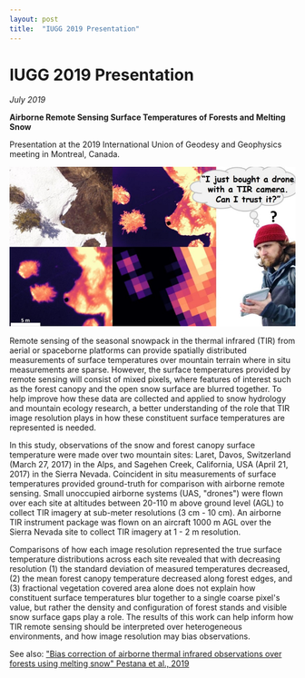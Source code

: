 ```yaml
---
layout: post
title:  "IUGG 2019 Presentation"
---
```



# IUGG 2019 Presentation
*July 2019*

**Airborne Remote Sensing Surface Temperatures of Forests and Melting Snow**

Presentation at the 2019 International Union of Geodesy and Geophysics meeting in Montreal, Canada.

<a href="/assets/docs/Pestana_IUGG19-4061.pdf"><img src="/assets/images/iugg2019slide.jpg" alt="I just bought a drone with a TIR camera. Can I trust it?"/></a>

Remote sensing of the seasonal snowpack in the thermal infrared (TIR) from aerial or spaceborne platforms can provide spatially distributed measurements of surface temperatures over mountain terrain where in situ measurements are sparse. However, the surface temperatures provided by remote sensing will consist of mixed pixels, where features of interest such as the forest canopy and the open snow surface are blurred together. To help improve how these data are collected and applied to snow hydrology and mountain ecology research, a better understanding of the role that TIR image resolution plays in how these constituent surface temperatures are represented is needed.

In this study, observations of the snow and forest canopy surface temperature were made over two mountain sites: Laret, Davos, Switzerland (March 27, 2017) in the Alps, and Sagehen Creek, California, USA (April 21, 2017) in the Sierra Nevada. Coincident in situ measurements of surface temperatures provided ground-truth for comparison with airborne remote sensing. Small unoccupied airborne systems (UAS, "drones") were flown over each site at altitudes between 20-110 m above ground level (AGL) to collect TIR imagery at sub-meter resolutions (3 cm - 10 cm). An airborne TIR instrument package was flown on an aircraft 1000 m AGL over the Sierra Nevada site to collect TIR imagery at 1 - 2 m resolution.

Comparisons of how each image resolution represented the true surface temperature distributions across each site revealed that with decreasing resolution (1) the standard deviation of measured temperatures decreased, (2) the mean forest canopy temperature decreased along forest edges, and (3) fractional vegetation covered area alone does not explain how constituent surface temperatures blur together to a single coarse pixel's value, but rather the density and configuration of forest stands and visible snow surface gaps play a role. The results of this work can help inform how TIR remote sensing should be interpreted over heterogeneous environments, and how image resolution may bias observations.

See also: ["Bias correction of airborne thermal infrared observations over forests using melting snow" Pestana et al., 2019](https://agupubs.onlinelibrary.wiley.com/doi/abs/10.1029/2019WR025699)